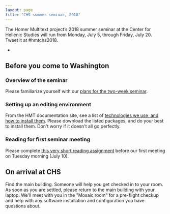 ```yaml
---
layout: page
title: "CHS summer seminar, 2018"
---
```



The Homer Multitext project’s 2018 summer seminar at the Center for Hellenic Studies will run from Monday, July 5, through Friday, July 20. Tweet it at #hmtchs2018.

-


## Before you come to Washington


### Overview of the seminar

Please familiarize yourself with our [plans for the two-week seminar](overview).

### Setting up an editing environment

From the HMT documentation site, see a list of [technologies we use, and how to install them](http://homermultitext.github.io/hmt-docs/tech/).  Please download the listed packages, and do your best to install them.  Don't worry if it doesn't all go perfectly.


###  Reading for first seminar meeting

Please complete [this very short reading assignment](schedule/reading/hollywood) before our first meeting on Tuesday morning (July 10).


## On arrival at CHS

Find the main building.  Someone will help you get checked in to your room.  As soon as you are settled, please return to the main building with your laptop.  We'll meet with you in the "Mosaic room" for a pre-flight checkup and help with any software installation and configuration you have questions about.
